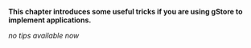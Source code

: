 **This chapter introduces some useful tricks if you are using gStore to implement applications.**

*no tips available now*

